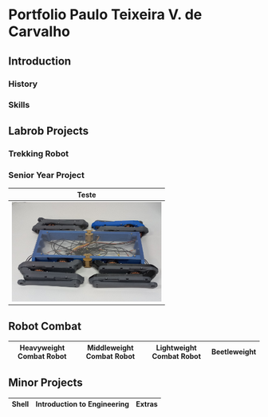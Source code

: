 # Portfolio Paulo Teixeira V. de Carvalho

## Introduction
### History
### Skills

## Labrob Projects

### Trekking Robot

### Senior Year Project

| Teste |
|------|
| <a href="/Senior year project" > <img src="Senior year project/20220604_154925.jpg" alt="Alt Text" width="300" height="200">  |

## Robot Combat
| Heavyweight Combat Robot | Middleweight Combat Robot | Lightweight Combat Robot | Beetleweight |
| ------------------------- | ------------- |------------- | ------------- |

## Minor Projects


| Shell | Introduction to Engineering | Extras |
| ------------------------- | ------------- |------------- |
